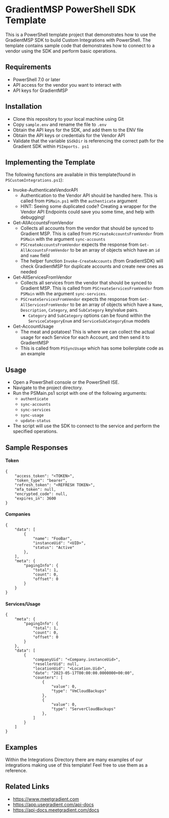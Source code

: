 # GradientMSP PowerShell SDK Template
This is a PowerShell template project that demonstrates how to use the GradientMSP SDK to build Custom 
Integrations with PowerShell. The 
template contains sample code that demonstrates how to connect to a vendor using the SDK and perform basic operations.

## Requirements
- PowerShell 7.0 or later
- API access for the vendor you want to interact with
- API keys for GradientMSP

## Installation
- Clone this repository to your local machine using Git
- Copy `sample.env` and rename the file to `.env`
- Obtain the API keys for the SDK, and add them to the ENV file
- Obtain the API keys or credentials for the Vendor API
- Validate that the variable `$SdkDir` is referencing the correct path for the Gradient SDK within `PSImports.
  ps1` 

## Implementing the Template
The following functions are available in this template(found in `PSCustomIntegrations.ps1`):
- Invoke-AuthenticateVendorAPI
  - Authentication to the Vendor API should be handled here. This is called from `PSMain.ps1` with the 
    `authenticate` argument
  - HINT: Seeing some duplicated code? Creating a wrapper for the Vendor API Endpoints could save you some time, and 
    help with debugging!
- Get-AllAccountsFromVendor
  - Collects all accounts from the vendor that should be synced to Gradient MSP. This is called from 
    `PSCreateAccountsFromVendor` from `PSMain` with the argument `sync-accounts`
  - `PSCreateAccountsFromVendor` expects the response from `Get-AllAccountsFromVendor` to be an array of objects 
    which have an `id` and `name` field
  - The helper function `Invoke-CreateAccounts` (from GradientSDK) will check GradientMSP for duplicate accounts and 
    create new ones as needed
- Get-AllServicesFromVendor
  - Collects all services from the vendor that should be synced to Gradient MSP. This is called from 
    `PSCreateServicesFromVendor` from `PSMain` with the argument `sync-services`.
  - `PSCreateServicesFromVendor` expects the response from `Get-AllServicesFromVendor` to be an array of objects 
    which have a `Name`, `Description`, `Category`, and `SubCategory` key/value pairs.
    - `Category` and `SubCategory` options can be found within the `ServiceCategoryEnum` and 
      `ServiceSubCategoryEnum` models
- Get-AccountUsage
  - The meat and potatoes! This is where we can collect the actual usage for each Service for each Account, and then 
    send it to GradientMSP
  - This is called from `PSSyncUsage` which has some boilerplate code as an example
  
## Usage
- Open a PowerShell console or the PowerShell ISE.
- Navigate to the project directory.
- Run the PSMain.ps1 script with one of the following arguments:
  - `authenticate`
  - `sync-accounts`
  - `sync-services`
  - `sync-usage`
  - `update-status`
- The script will use the SDK to connect to the service and perform the specified operations.

## Sample Responses
#### Token
```
{
    "access_token": "<TOKEN>",
    "token_type": "bearer",
    "refresh_token": "<REFRESH TOKEN>",
    "mfa_token": null,
    "encrypted_code": null,
    "expires_in": 3600
}
```
#### Companies
```
{
    "data": [
        {
            "name": "FooBar",
            "instanceUid": "<UID>",
            "status": "Active"
        },
    ],
    "meta": {
        "pagingInfo": {
            "total": 1,
            "count": 0,
            "offset": 0
        }
    }
}
```
#### Services/Usage
```
{
    "meta": {
        "pagingInfo": {
            "total": 1,
            "count": 0,
            "offset": 0
        }
    },
    "data": [
        {
            "companyUid": "<Company.instanceUid>",
            "resellerUid": null,
            "locationUid": "<Location.Uid>",
            "date": "2023-05-17T00:00:00.0000000+00:00",
            "counters": [
                {
                    "value": 0,
                    "type": "VmCloudBackups"
                },
                {
                    "value": 0,
                    "type": "ServerCloudBackups"
                },
            ]
        }
    ]
}
```
## Examples
Within the Integrations Directory there are many examples of our integrations making use of this template! Feel free 
to use them as a reference.

## Related Links

* https://www.meetgradient.com
* https://app.usegradient.com/api-docs
* https://api-docs.meetgradient.com/docs
